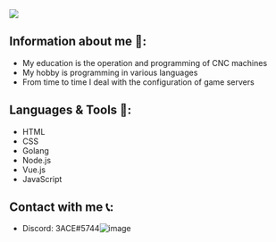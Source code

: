 <img src="https://github-readme-stats.vercel.app/api?username=3ACE-code&&show_icons=true&theme=ayu-mirage&hide=issues&custom_title=Hi I'm 3ACE-code "/>

## Information about me 👋:
- My education is the operation and programming of CNC machines
- My hobby is programming in various languages
- From time to time I deal with the configuration of game servers
## Languages & Tools 🧰:
- HTML
- CSS
- Golang
- Node.js
- Vue.js
- JavaScript

## Contact with me 📞:
- Discord: 3ACE#5744![image](https://user-images.githubusercontent.com/67810802/147393688-733b41b8-a179-464c-812d-ae9d59531b9f.png)

